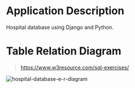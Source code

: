 # Application Description

Hospital database using Django and Python.

# Table Relation Diagram

> https://www.w3resource.com/sql-exercises/

![hospital-database-e-r-diagram](https://user-images.githubusercontent.com/65789692/217952464-64615c7e-1b3f-4623-ba28-bdcac0f34d6c.png)